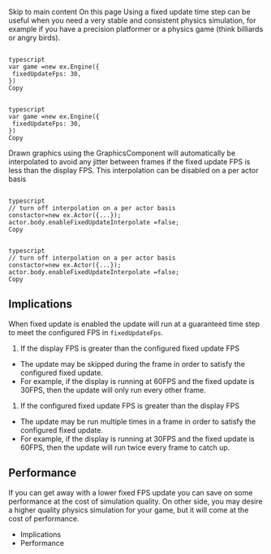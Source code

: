Skip to main content
On this page
Using a fixed update time step can be useful when you need a very stable and consistent physics simulation, for example if you have a precision platformer or a physics game (think billiards or angry birds).
```

typescript
var game =new ex.Engine({
 fixedUpdateFps: 30,
})
Copy
```
```

typescript
var game =new ex.Engine({
 fixedUpdateFps: 30,
})
Copy
```

Drawn graphics using the GraphicsComponent will automatically be interpolated to avoid any jitter between frames if the fixed update FPS is less than the display FPS.
This interpolation can be disabled on a per actor basis
```

typescript
// turn off interpolation on a per actor basis
constactor=new ex.Actor({...});
actor.body.enableFixedUpdateInterpolate =false;
Copy
```
```

typescript
// turn off interpolation on a per actor basis
constactor=new ex.Actor({...});
actor.body.enableFixedUpdateInterpolate =false;
Copy
```

## Implications​
When fixed update is enabled the update will run at a guaranteed time step to meet the configured FPS in `fixedUpdateFps`.
  1. If the display FPS is greater than the configured fixed update FPS


  * The update may be skipped during the frame in order to satisfy the configured fixed update.
  * For example, if the display is running at 60FPS and the fixed update is 30FPS, then the update will only run every other frame.


  1. If the configured fixed update FPS is greater than the display FPS


  * The update may be run multiple times in a frame in order to satisfy the configured fixed update.
  * For example, if the display is running at 30FPS and the fixed update is 60FPS, then the update will run twice every frame to catch up.


## Performance​
If you can get away with a lower fixed FPS update you can save on some performance at the cost of simulation quality.
On other side, you may desire a higher quality physics simulation for your game, but it will come at the cost of performance.
  * Implications
  * Performance



